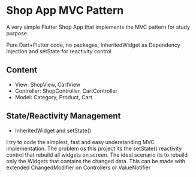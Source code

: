 
# Shop App MVC Pattern

A very simple Flutter Shop App that implements the MVC pattern for study purpose.


Pure Dart+Flutter code, no packages, InheritedWidget as Dependency Injection and setState for reactivity control

## Content
- View: ShopView, CartView
- Controller: ShopController, CartController
- Model: Category, Product, Cart

## State/Reactivity Management
- InheritedWidget and setState()

I try to code the simplest, fast and easy understanding MVC implementation.
The problem os this project its the setState() reactivity control that rebuild all widgets on screen.
The ideal scenario its to rebuild only the Widgets that contains the changed data.
This can be made with extended ChangedModifier on Controllers or ValueNotifier
